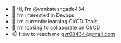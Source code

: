 - 👋 Hi, I’m @venkateshgade434
- 👀 I’m interested in Devops
- 🌱 I’m currently learning Ci/CD Tools
- 💞️ I’m looking to collaborate on CI/CD
- 📫 How to reach me gvr08434@gmail.com

<!---
venkateshgade434/venkateshgade434 is a ✨ special ✨ repository because its `README.md` (this file) appears on your GitHub profile.
You can click the Preview link to take a look at your changes.
--->
